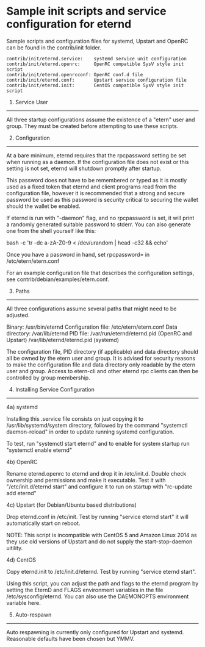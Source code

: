 Sample init scripts and service configuration for eternd
==========================================================

Sample scripts and configuration files for systemd, Upstart and OpenRC
can be found in the contrib/init folder.

    contrib/init/eternd.service:    systemd service unit configuration
    contrib/init/eternd.openrc:     OpenRC compatible SysV style init script
    contrib/init/eternd.openrcconf: OpenRC conf.d file
    contrib/init/eternd.conf:       Upstart service configuration file
    contrib/init/eternd.init:       CentOS compatible SysV style init script

1. Service User
---------------------------------

All three startup configurations assume the existence of a "etern" user
and group.  They must be created before attempting to use these scripts.

2. Configuration
---------------------------------

At a bare minimum, eternd requires that the rpcpassword setting be set
when running as a daemon.  If the configuration file does not exist or this
setting is not set, eternd will shutdown promptly after startup.

This password does not have to be remembered or typed as it is mostly used
as a fixed token that eternd and client programs read from the configuration
file, however it is recommended that a strong and secure password be used
as this password is security critical to securing the wallet should the
wallet be enabled.

If eternd is run with "-daemon" flag, and no rpcpassword is set, it will
print a randomly generated suitable password to stderr.  You can also
generate one from the shell yourself like this:

bash -c 'tr -dc a-zA-Z0-9 < /dev/urandom | head -c32 && echo'

Once you have a password in hand, set rpcpassword= in /etc/etern/etern.conf

For an example configuration file that describes the configuration settings,
see contrib/debian/examples/etern.conf.

3. Paths
---------------------------------

All three configurations assume several paths that might need to be adjusted.

Binary:              /usr/bin/eternd
Configuration file:  /etc/etern/etern.conf
Data directory:      /var/lib/eternd
PID file:            /var/run/eternd/eternd.pid (OpenRC and Upstart)
                     /var/lib/eternd/eternd.pid (systemd)

The configuration file, PID directory (if applicable) and data directory
should all be owned by the etern user and group.  It is advised for security
reasons to make the configuration file and data directory only readable by the
etern user and group.  Access to etern-cli and other eternd rpc clients
can then be controlled by group membership.

4. Installing Service Configuration
-----------------------------------

4a) systemd

Installing this .service file consists on just copying it to
/usr/lib/systemd/system directory, followed by the command
"systemctl daemon-reload" in order to update running systemd configuration.

To test, run "systemctl start eternd" and to enable for system startup run
"systemctl enable eternd"

4b) OpenRC

Rename eternd.openrc to eternd and drop it in /etc/init.d.  Double
check ownership and permissions and make it executable.  Test it with
"/etc/init.d/eternd start" and configure it to run on startup with
"rc-update add eternd"

4c) Upstart (for Debian/Ubuntu based distributions)

Drop eternd.conf in /etc/init.  Test by running "service eternd start"
it will automatically start on reboot.

NOTE: This script is incompatible with CentOS 5 and Amazon Linux 2014 as they
use old versions of Upstart and do not supply the start-stop-daemon uitility.

4d) CentOS

Copy eternd.init to /etc/init.d/eternd. Test by running "service eternd start".

Using this script, you can adjust the path and flags to the eternd program by
setting the EternD and FLAGS environment variables in the file
/etc/sysconfig/eternd. You can also use the DAEMONOPTS environment variable here.

5. Auto-respawn
-----------------------------------

Auto respawning is currently only configured for Upstart and systemd.
Reasonable defaults have been chosen but YMMV.

